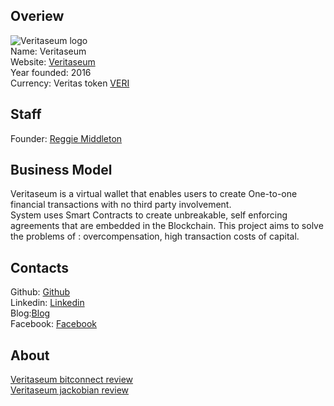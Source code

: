 ## Overiew
![Veritaseum  logo](https://files.coinmarketcap.com/static/img/coins/32x32/veritaseum.png)  
Name: Veritaseum   
Website: [Veritaseum](http://veritas.veritaseum.com/)  
Year founded: 2016  
Currency: Veritas token [VERI](https://coinmarketcap.com/currencies/bitconnect/)
## Staff
Founder: [Reggie Middleton](../people/reggie_middleton.md)
## Business Model
Veritaseum is a virtual wallet that enables users to create One-to-one financial transactions with no third party involvement.  
System uses Smart Contracts to create unbreakable, self enforcing agreements that are embedded in the Blockchain. This project aims to solve the problems of : overcompensation, high transaction costs of capital.
## Contacts
Github: [Github](https://github.com/veritaseum)  
Linkedin: [Linkedin](https://www.linkedin.com/company-beta/5252172)  
Blog:[Blog](http://www.jackobian.com/threads/veritaseum-cryptocurrency.65456/)  
Facebook: [Facebook](https://www.facebook.com/Veritaseum)  
## About  
[Veritaseum bitconnect review](https://bitconnect.co/bitcoin-news/143/veritaseum-makes-hedge-fund-trades-p2p-via-blockchain-no-banks-or-brokers-required)  
[Veritaseum jackobian review](http://www.jackobian.com/threads/veritaseum-cryptocurrency.65456/)
